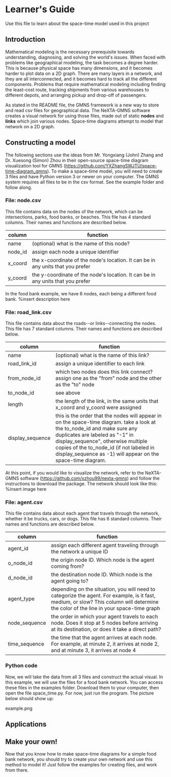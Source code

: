 # Learner's Guide
Use this file to learn about the space-time model used in this project


## Introduction
Mathematical modeling is the necessary prerequisite towards understanding, diagnosing, and solving the world's issues. When faced with problems like geographical modeling, the task becomes a degree harder. This is because physical space has many dimensions, and it becomes harder to plot data on a 2D graph. There are many layers in a network, and they are all interconnected, and it becomes hard to track all the different components. Problems that require mathematical modeling including finding the least-cost route, tracking shipments from various warehouses to different depots, and arranging pickup and drop-off of passengers.

As stated in the README file, the GMNS framework is a new way to store and read csv files for geographical data. The NeXTA-GMNS software creates a visual network for using those files, made out of static **nodes** and **links** which join various nodes. Space-time diagrams attempt to model that network on a 2D graph. 


## Constructing a model
The following sections use the ideas from Mr. Yongxiang (John) Zhang and Dr. Xuesong (Simon) Zhou in their open-source space-time diagram visualization tool for GMNS (https://github.com/YXZhangSWJTU/space-time-diagram_gmns). To make a space-time model, you will need to create 3 files and have Python version 3 or newer on your computer. The GMNS system requires all files to be in the csv format. See the example folder and follow along.

### File: node.csv
This file contains data on the nodes of the network, which can be intersections, parks, food banks, or beaches. This file has 4 standard columns. Their names and functions are described below.

|column|function|
|---|---|
|name|(optional) what is the name of this node?|
|node_id|assign each node a unique identifier|
|x_coord|the x-coordinate of the node's location. It can be in any units that you prefer|
|y_coord|the y-coordinate of the node's location. It can be in any units that you prefer|

In the food bank example, we have 6 nodes, each being a different food bank. %insert description here

### File: road_link.csv
This file contains data about the roads--or links--connecting the nodes. This file has 7 standard columns. Their names and functions are described below.

|column|function|
|---|---|
|name|(optional) what is the name of this link?|
|road_link_id|assign a unique identifier to each link|
|from_node_id|which two nodes does this link connect? assign one as the "from" node and the other as the "to" node|
|to_node_id|see above|
|length|the length of the link, in the same units that x_coord and y_coord were assigned|
|display_sequence|this is the order that the nodes will appear in on the space-time diagram. take a look at the to_node_id and make sure any duplicates are labeled as "-1" in display_sequence", otherwise multiple copies of the to_node_id (if not labeled in display_sequence as -1) will appear on the space-time diagram.|

At this point, if you would like to visualize the network, refer to the NeXTA-GMNS software (https://github.com/xzhou99/nexta-gmns) and follow the instructions to download the package. The network should look like this: %insert image here

### File: agent.csv
This file contains data about each agent that travels through the network, whether it be trucks, cars, or dogs. This file has 6 standard columns. Their names and functions are described below.

|column|function|
|---|---|
|agent_id|assign each different agent traveling through the network a unique ID|
|o_node_id|the origin node ID. Which node is the agent coming from?|
|d_node_id|the destination node ID. Which node is the agent going to?|
|agent_type|depending on the situation, you will need to categorize the agent. For example, is it fast, medium, or slow? This column will determine the color of the line in your space-time graph|
|node_sequence|the order in which your agent travels to each node. Does it stop at 5 nodes before arriving at its destination, or does it take a direct path?|
|time_sequence|the time that the agent arrives at each node. For example, at minute 2, it arrives at node 2, and at minute 3, it arrives at node 4|

### Python code
Now, we will take the data from all 3 files and construct the actual visual. In this example, we will use the files for a food bank network. You can access these files in the examples folder. Download them to your computer, then open the file space_time.py. For now, just run the program. The picture below should show up:

example.png


## Applications


## Make your own!
Now that you know how to make space-time diagrams for a simple food bank network, you should try to create your own network and use this method to model it! Just follow the examples for creating files, and work from there.
